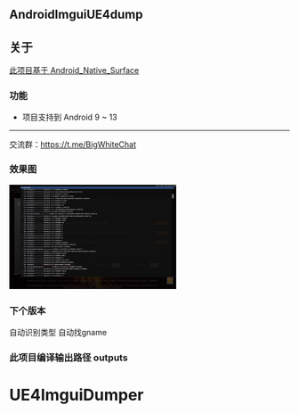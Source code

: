 ## AndroidImguiUE4dump

## 关于

[此项目基于 Android_Native_Surface](https://github.com/SsageParuders/Android_Native_Surface)

### 功能
- 项目支持到 Android 9 ~ 13
---
交流群：https://t.me/BigWhiteChat
### 效果图
  <img width="300" alt="image" src="demo.jpg">

### 下个版本
自动识别类型 自动找gname

### 此项目编译输出路径 outputs
# UE4ImguiDumper
